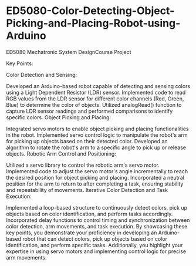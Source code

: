 # ED5080-Color-Detecting-Object-Picking-and-Placing-Robot-using-Arduino
ED5080 Mechatronic System DesignCourse Project


Key Points:

Color Detection and Sensing:

Developed an Arduino-based robot capable of detecting and sensing colors using a Light Dependent Resistor (LDR) sensor.
Implemented code to read RGB values from the LDR sensor for different color channels (Red, Green, Blue) to determine the color of objects.
Utilized analogRead() function to capture LDR sensor readings and performed comparisons to identify specific colors.
Object Picking and Placing:

Integrated servo motors to enable object picking and placing functionalities in the robot.
Implemented servo control logic to manipulate the robot's arm for picking up objects based on their detected color.
Developed an algorithm to rotate the robot's arm to a specific angle to pick up or release objects.
Robotic Arm Control and Positioning:

Utilized a servo library to control the robotic arm's servo motor.
Implemented code to adjust the servo motor's angle incrementally to reach the desired position for object picking and placing.
Incorporated a neutral position for the arm to return to after completing a task, ensuring stability and repeatability of movements.
Iterative Color Detection and Task Execution:

Implemented a loop-based structure to continuously detect colors, pick up objects based on color identification, and perform tasks accordingly.
Incorporated delay functions to control timing and synchronization between color detection, arm movements, and task execution.
By showcasing these key points, you demonstrate your proficiency in developing an Arduino-based robot that can detect colors, pick up objects based on color identification, and perform specific tasks. Additionally, you highlight your expertise in using servo motors and implementing control logic for precise arm movements.
